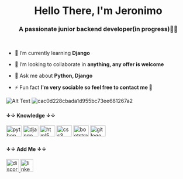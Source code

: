 <h1 align="center">Hello There, I'm Jeronimo</h1>
<h3 align="center">A passionate junior backend developer(in progress)🐱‍🏍</h3>
<br>

- 🌱 I’m currently learning **Django**

- 👯 I’m looking to collaborate in **anything, any offer is welcome**

- 💬 Ask me about **Python, Django**

- ⚡ Fun fact **I'm very sociable so feel free to contact me 🤪**

![Alt Text](https://i.gifer.com/rX.gif)
![cac0d228cbada1d955bc73ee681267a2](https://user-images.githubusercontent.com/105029188/176026522-ab000b62-b7ee-4d8f-ad6e-46c24fff2e3e.gif)

###
<h4>↓↓ Knowledge ↓↓</h4>
<div align="left">
  <img src="https://cdn.jsdelivr.net/gh/devicons/devicon/icons/python/python-original.svg" height="30" width="42" alt="python logo"  />
  <img src="https://cdn.jsdelivr.net/gh/devicons/devicon/icons/django/django-plain.svg" height="30" width="42" alt="django logo"  />
  <img src="https://cdn.jsdelivr.net/gh/devicons/devicon/icons/html5/html5-original.svg" height="30" width="42" alt="html5 logo"  />
  <img src="https://cdn.jsdelivr.net/gh/devicons/devicon/icons/css3/css3-original.svg" height="30" width="42" alt="css3 logo"  />
  <img src="https://cdn.jsdelivr.net/gh/devicons/devicon/icons/bootstrap/bootstrap-original.svg" height="30" width="42" alt="bootstrap logo"  />
  <img src="https://cdn.jsdelivr.net/gh/devicons/devicon/icons/git/git-original.svg" height="30" width="42" alt="git logo"  />
</div>

###
<h4>↓↓ Add Me ↓↓</h4>
<div align="left">
  <a href="#" target="_blank">
    <img src="https://img.shields.io/static/v1?message=ScopexX 6621&logo=discord&label=&color=7289DA&logoColor=white&labelColor=&style=for-the-badge" height="35" alt="discord logo"  />
  </a>
  <a href="https://www.linkedin.com/in/jeronimo-a-84223b230/" target="_blank">
    <img src="https://img.shields.io/static/v1?message=LinkedIn&logo=linkedin&label=&color=0077B5&logoColor=white&labelColor=&style=for-the-badge" height="35" alt="linkedin logo"  />
  </a>
</div>

###
